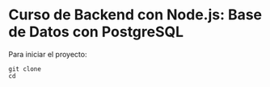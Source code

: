 # Curso de Backend con Node.js: Base de Datos con PostgreSQL 

Para iniciar el proyecto:
 
 ```
git clone 
cd 

 ```
